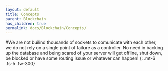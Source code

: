 ```yaml
---
layout: default
title: Concepts
parent: Blockchain
has_children: true
permalink: docs/Blockchain/Concepts/
---
```


#We are not builind thousands of sockets to comunicate with each other, we do not rely on a single point of failure as a controller. No need in backing up the database and being scared of your server will get offline, shut down, be blocked or have some routing issue or whatever can happen!
{: .mt-6 .fs-5 .fw-300}